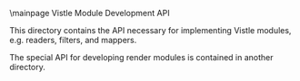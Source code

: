 \mainpage Vistle Module Development API

This directory contains the API necessary for implementing Vistle modules,
e.g. readers, filters, and mappers.

The special API for developing render modules is contained in another
directory.
